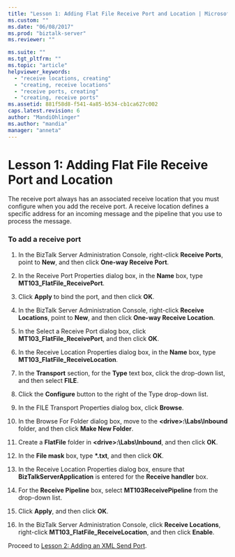 ```yaml
---
title: "Lesson 1: Adding Flat File Receive Port and Location | Microsoft Docs"
ms.custom: ""
ms.date: "06/08/2017"
ms.prod: "biztalk-server"
ms.reviewer: ""

ms.suite: ""
ms.tgt_pltfrm: ""
ms.topic: "article"
helpviewer_keywords: 
  - "receive locations, creating"
  - "creating, receive locations"
  - "receive ports, creating"
  - "creating, receive ports"
ms.assetid: 881f58d8-f541-4a85-b534-cb1ca627c002
caps.latest.revision: 6
author: "MandiOhlinger"
ms.author: "mandia"
manager: "anneta"
---
```

# Lesson 1: Adding Flat File Receive Port and Location
The receive port always has an associated receive location that you must configure when you add the receive port. A receive location defines a specific address for an incoming message and the pipeline that you use to process the message.  
  
### To add a receive port  
  
1.  In the BizTalk Server Administration Console, right-click **Receive Ports**, point to **New**, and then click **One-way Receive Port**.  
  
2.  In the Receive Port Properties dialog box, in the **Name** box, type **MT103_FlatFile_ReceivePort**.  
  
3.  Click **Apply** to bind the port, and then click **OK**.  
  
4.  In the BizTalk Server Administration Console, right-click **Receive Locations**, point to **New**, and then click **One-way Receive Location**.  
  
5.  In the Select a Receive Port dialog box, click **MT103_FlatFile_ReceivePort**, and then click **OK**.  
  
6.  In the Receive Location Properties dialog box, in the **Name** box, type **MT103_FlatFile_ReceiveLocation**.  
  
7.  In the **Transport** section, for the **Type** text box, click the drop-down list, and then select **FILE**.  
  
8.  Click the **Configure** button to the right of the Type drop-down list.  
  
9. In the FILE Transport Properties dialog box, click **Browse**.  
  
10. In the Browse For Folder dialog box, move to the **\<drive>:\Labs\Inbound** folder, and then click **Make New Folder**.  
  
11. Create a **FlatFile** folder in **\<drive>:\Labs\Inbound**, and then click **OK**.  
  
12. In the **File mask** box, type **\*.txt**, and then click **OK**.  
  
13. In the Receive Location Properties dialog box, ensure that **BizTalkServerApplication** is entered for the **Receive handler** box.  
  
14. For the **Receive Pipeline** box, select **MT103ReceivePipeline** from the drop-down list.  
  
15. Click **Apply**, and then click **OK**.  
  
16. In the BizTalk Server Administration Console, click **Receive Locations**, right-click **MT103_FlatFile_ReceiveLocation**, and then click **Enable**.  
  
 Proceed to [Lesson 2: Adding an XML Send Port](../../adapters-and-accelerators/accelerator-swift/lesson-2-adding-an-xml-send-port.md).